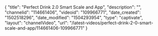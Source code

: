 {
    "title": "Perfect Drink 2.0 Smart Scale and App",
    "description": "",
    "channelid": "114661406",
    "videoid": "109966771",
    "date_created": "1502518296",
    "date_modified": "1504293954",
    "type": "captivate",
    "layout": "channelVideo",
    "url": "\/latest-videos\/perfect-drink-2-0-smart-scale-and-app\/114661406-109966771"
}